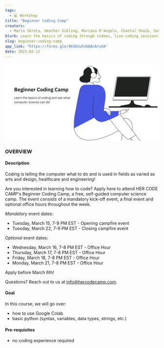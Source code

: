 ```yaml
---
tags:
  - 💻 Workshop
title: "Beginner Coding Camp"
creators:
  - Marta Skreta, Heather Gibling, Mariana D'Angelo, Chantal Shaib, SeungEun Yi
blurb: Learn the basics of coding through videos, live-coding sessions, collaboration, and daily office hours.
slug: beginner-coding-camp
app_link: "https://forms.gle/96SEUuhVbQAnAroXA"
date: 2022-03-12
---
```


![poster](/programs-beginner-coding-camp.png "beginner coding camp")

### OVERVIEW

#### Description

Coding is telling the computer what to do and is used in fields as varied as arts and design, healthcare and engineering!
 
Are you interested in learning how to code? Apply here to attend HER CODE CAMP's Beginner Coding Camp, a free, self-guided computer science camp. The event consists of a mandatory kick-off event, a final event and optional office hours throughout the week.

*Mandatory* event dates:
- Tuesday, March 15, 7-9 PM EST - Opening campfire event
- Tuesday, March 22, 7-9 PM EST - Closing campfire event

*Optional* event dates:
- Wednesday, March 16, 7-8 PM EST - Office Hour
- Thursday, March 17, 7-8 PM EST - Office Hour
- Friday, March 18, 7-8 PM EST - Office Hour
- Monday, March 21, 7-8 PM EST - Office Hour

Apply before March 6th!

Questions? Reach out to us at info@hercodecamp.com. 

#### Goal

In this course, we will go over:
* how to use Google Colab
* basic python (syntax, variables, data types, strings, etc.)

#### Pre-requisites

* no coding experience required
